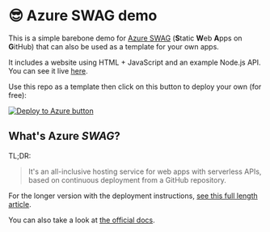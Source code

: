# :sunglasses: Azure SWAG demo

This is a simple barebone demo for [Azure SWAG](https://docs.microsoft.com/azure/static-web-apps?WT.mc_id=staticwebapps-blog-yolasors) (**S**tatic **W**eb **A**pps on **G**itHub) that can also be used as a template for your own apps.

It includes a website using HTML + JavaScript and an example Node.js API.
You can see it live [here](https://aka.ms/swag-demo).

Use this repo as a template then click on this button to deploy your own (for free): 

[![Deploy to Azure button](https://aka.ms/deploytoazurebutton)](https://portal.azure.com/?feature.canmodifystamps=true&feature.customportal=false&WebsitesExtension=beta&feature.fastmanifest=false&nocdn=force&websitesextension_ext=appsvc.env%3Drelease&feature.fullscreenblades=true&microsoft_azure_marketplace_ItemHideKey=StaticApp&WebsitesExtension_assettypeoptions=%7B%22StaticSite%22%3A%20%7B%20%22options%22%3A%20%22ShowAssetType%22%20%7D%7D&WT.mc_id=staticwebapps-blog-yolasors#create/Microsoft.StaticApp)

## What's Azure *SWAG*?

TL;DR:

> It's an all-inclusive hosting service for web apps with serverless APIs, based on continuous deployment from a GitHub repository.

For the longer version with the deployment instructions, [see this full length article](https://dev.to 'TODO devto link').

You can also take a look at [the official docs](https://docs.microsoft.com/azure/static-web-apps?WT.mc_id=staticwebapps-blog-yolasors).
